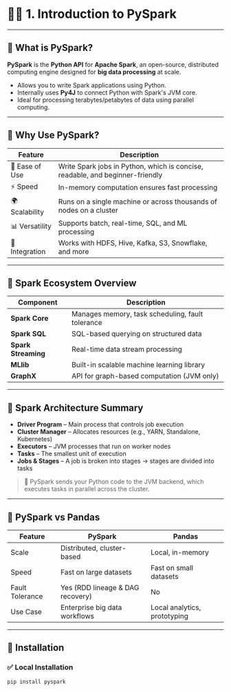 # 🧑‍💻 1. Introduction to PySpark

---

## 🔹 What is PySpark?

**PySpark** is the **Python API** for **Apache Spark**, an open-source, distributed computing engine designed for **big data processing** at scale.

- Allows you to write Spark applications using Python.
- Internally uses **Py4J** to connect Python with Spark's JVM core.
- Ideal for processing terabytes/petabytes of data using parallel computing.

---

## 🔹 Why Use PySpark?

| Feature        | Description                                                                 |
|----------------|-----------------------------------------------------------------------------|
| 🧠 Ease of Use | Write Spark jobs in Python, which is concise, readable, and beginner-friendly |
| ⚡ Speed        | In-memory computation ensures fast processing                               |
| 🌍 Scalability  | Runs on a single machine or across thousands of nodes on a cluster         |
| 📊 Versatility  | Supports batch, real-time, SQL, and ML processing                          |
| 🔗 Integration | Works with HDFS, Hive, Kafka, S3, Snowflake, and more                       |

---

## 🔹 Spark Ecosystem Overview

| Component       | Description                                          |
|------------------|------------------------------------------------------|
| **Spark Core**   | Manages memory, task scheduling, fault tolerance     |
| **Spark SQL**    | SQL-based querying on structured data                |
| **Spark Streaming** | Real-time data stream processing                  |
| **MLlib**        | Built-in scalable machine learning library           |
| **GraphX**       | API for graph-based computation (JVM only)           |

---

## 🔹 Spark Architecture Summary

- **Driver Program** – Main process that controls job execution
- **Cluster Manager** – Allocates resources (e.g., YARN, Standalone, Kubernetes)
- **Executors** – JVM processes that run on worker nodes
- **Tasks** – The smallest unit of execution
- **Jobs & Stages** – A job is broken into stages → stages are divided into tasks

> 🧠 PySpark sends your Python code to the JVM backend, which executes tasks in parallel across the cluster.

---

## 🔹 PySpark vs Pandas

| Feature         | PySpark                         | Pandas                     |
|-----------------|----------------------------------|----------------------------|
| Scale           | Distributed, cluster-based      | Local, in-memory           |
| Speed           | Fast on large datasets           | Fast on small datasets     |
| Fault Tolerance | Yes (RDD lineage & DAG recovery)| No                         |
| Use Case        | Enterprise big data workflows    | Local analytics, prototyping|

---

## 🔹 Installation

### ✅ Local Installation
```bash
pip install pyspark
